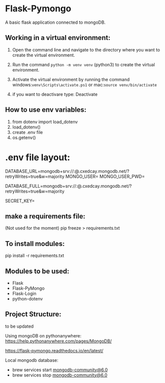 # Flask-Pymongo
A basic flask application connected to mongoDB.


## Working in a virtual environment:

1. Open the command line and navigate to the directory where you want to create the virtual environment.

2. Run the command `python -m venv venv` (python3) to create the virtual environment.

3. Activate the virtual environment by running the command windows:`venv\Scripts\activate.ps1` or mac:`source venv/bin/activate`

4. if you want to deactivare type: Deactivate

## How to use env variables:

1. from dotenv import load_dotenv
2. load_dotenv()
3. create .env file
4. os.getenv()

# .env file layout:
DATABASE_URL=mongodb+srv://<username>:<password>@<cluster>.cxedcay.mongodb.net/<collection>?retryWrites=true&w=majority
MONGO_USER=
MONGO_USER_PWD=

DATABASE_FULL=mongodb+srv://<username>:<password>@<cluster>.cxedcay.mongodb.net/<collection>?retryWrites=true&w=majority

SECRET_KEY=

## make a requirements file:

(Not used for the moment)
pip freeze > requirements.txt

## To install modules:

pip install -r requirements.txt

## Modules to be used:

- Flask
- Flask-PyMongo
- Flask-Login
- python-dotenv

## Project Structure:

to be updated

Using mongoDB on pythonanywhere:
https://help.pythonanywhere.com/pages/MongoDB/

https://flask-pymongo.readthedocs.io/en/latest/

Local mongodb database:

- brew services start mongodb-community@6.0
- brew services stop mongodb-community@6.0
